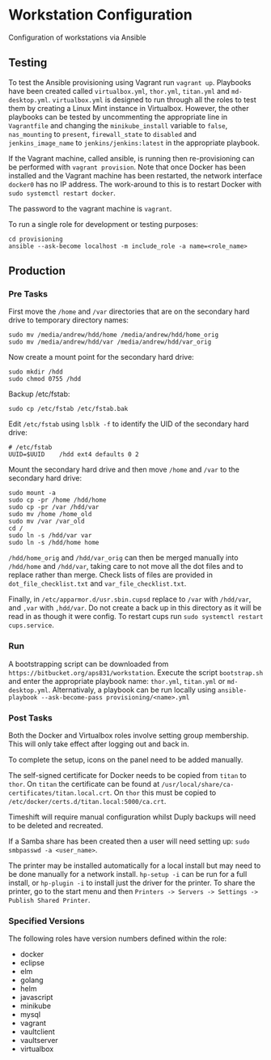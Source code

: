 # Workstation Configuration
Configuration of workstations via Ansible

## Testing
To test the Ansible provisioning using Vagrant run `vagrant up`.  Playbooks have been created called `virtualbox.yml`, `thor.yml`, `titan.yml` and `md-desktop.yml`. `virtualbox.yml` is designed to run through all the roles to test them by creating a Linux Mint instance in Virtualbox.  However, the other playbooks can be tested by uncommenting the appropriate line in `Vagrantfile` and changing the `minikube_install` variable to `false`, `nas_mounting` to `present`, `firewall_state` to `disabled` and `jenkins_image_name` to `jenkins/jenkins:latest` in the appropriate playbook.

If the Vagrant machine, called ansible, is running then re-provisioning can be performed with `vagrant provision`.  Note that once Docker has been installed and the Vagrant machine has been restarted, the network interface `docker0` has no IP address.  The work-around to this is to restart Docker with `sudo systemctl restart docker`.

The password to the vagrant machine is `vagrant`.

To run a single role for development or testing purposes:

```
cd provisioning
ansible --ask-become localhost -m include_role -a name=<role_name>
```

## Production

### Pre Tasks
First move the `/home` and `/var` directories that are on the secondary hard drive to temporary directory names:

```
sudo mv /media/andrew/hdd/home /media/andrew/hdd/home_orig
sudo mv /media/andrew/hdd/var /media/andrew/hdd/var_orig
```

Now create a mount point for the secondary hard drive:

```
sudo mkdir /hdd
sudo chmod 0755 /hdd
```

Backup /etc/fstab:

```
sudo cp /etc/fstab /etc/fstab.bak
```

Edit `/etc/fstab` using `lsblk -f` to identify the UID of the secondary hard drive:

```
# /etc/fstab
UUID=$UUID    /hdd ext4 defaults 0 2
```

Mount the secondary hard drive and then move `/home` and `/var` to the secondary hard drive:

```
sudo mount -a
sudo cp -pr /home /hdd/home
sudo cp -pr /var /hdd/var
sudo mv /home /home_old
sudo mv /var /var_old
cd /
sudo ln -s /hdd/var var
sudo ln -s /hdd/home home
```

`/hdd/home_orig` and `/hdd/var_orig` can then be merged manually into `/hdd/home` and `/hdd/var`, taking care to not move all the dot files and to replace rather than merge.  Check lists of files are provided in `dot_file_checklist.txt` and `var_file_checklist.txt`.

Finally, in `/etc/apparmor.d/usr.sbin.cupsd` replace to `/var` with `/hdd/var`, and `,var` with `,hdd/var`.  Do not create a back up in this directory as it will be read in as though it were config.  To restart cups run `sudo systemctl restart cups.service`.

### Run
A bootstrapping script can be downloaded from `https://bitbucket.org/aps831/workstation`.  Execute the script `bootstrap.sh` and enter the appropriate playbook name: `thor.yml`, `titan.yml` or `md-desktop.yml`.  Alternativaly, a playbook can be run locally using `ansible-playbook --ask-become-pass provisioning/<name>.yml`

### Post Tasks
Both the Docker and Virtualbox roles involve setting group membership.  This will only take effect after logging out and back in.

To complete the setup, icons on the panel need to be added manually.

The self-signed certificate for Docker needs to be copied from `titan` to `thor`.  On `titan` the certificate can be found at `/usr/local/share/ca-certificates/titan.local.crt`.  On `thor` this must be copied to `/etc/docker/certs.d/titan.local:5000/ca.crt`.  

Timeshift will require manual configuration whilst Duply backups will need to be deleted and recreated.

If a Samba share has been created then a user will need setting up: `sudo smbpasswd -a <user_name>`.

The printer may be installed automatically for a local install but may need to be done manually for a network install.  `hp-setup -i` can be run for a full install, or `hp-plugin -i` to install just the driver for the printer.  To share the printer, go to the start menu and then `Printers -> Servers -> Settings -> Publish Shared Printer`.

### Specified Versions
The following roles have version numbers defined within the role:

* docker
* eclipse
* elm
* golang
* helm
* javascript
* minikube
* mysql
* vagrant
* vaultclient
* vaultserver
* virtualbox
